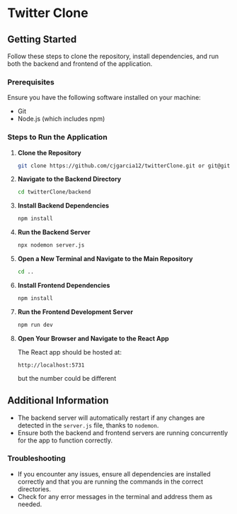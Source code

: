 # Twitter Clone

## Getting Started

Follow these steps to clone the repository, install dependencies, and run both the backend and frontend of the application.

### Prerequisites

Ensure you have the following software installed on your machine:
- Git
- Node.js (which includes npm)

### Steps to Run the Application

1. **Clone the Repository**
   ```sh
   git clone https://github.com/cjgarcia12/twitterClone.git or git@github.com:cjgarcia12/twitterClone.git
   ```

2. **Navigate to the Backend Directory**
   ```sh
   cd twitterClone/backend
   ```

3. **Install Backend Dependencies**
   ```sh
   npm install
   ```

4. **Run the Backend Server**
   ```sh
   npx nodemon server.js
   ```

5. **Open a New Terminal and Navigate to the Main Repository**
   ```sh
   cd ..
   ```

6. **Install Frontend Dependencies**
   ```sh
   npm install
   ```

7. **Run the Frontend Development Server**
   ```sh
   npm run dev
   ```

8. **Open Your Browser and Navigate to the React App**

   The React app should be hosted at:
   ```
   http://localhost:5731 
   ```
   but the number could be different

## Additional Information

- The backend server will automatically restart if any changes are detected in the `server.js` file, thanks to `nodemon`.
- Ensure both the backend and frontend servers are running concurrently for the app to function correctly.

### Troubleshooting

- If you encounter any issues, ensure all dependencies are installed correctly and that you are running the commands in the correct directories.
- Check for any error messages in the terminal and address them as needed.

